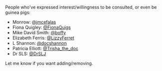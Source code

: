 People who've expressed interest/willingness to be consulted, or even be guinea pigs:

- Monrow: [@jmcefalas](http://twitter.com/jmcefalas)
- Fiona Quigley: [@FionaQuigs](http://twitter.com/fionaquigs)
- Mike David Smith: [@boffy](http://twitter.com/boffy)
- Elizabeth Ferris: [@LizzyFerret](http://twitter.com/lizzyferret)
- L Shannon: [@docshannon](http://twitter.com/docshannon)
- Patricia Elliott: [@Trisha_the_doc](http://twitter.com/trisha_the_doc)
- Dr SLS: [@DrSLJ](http://twitter.com/drslj)

Let me know if you want adding/removing.
